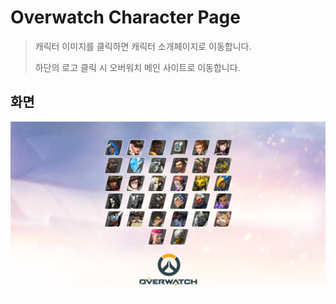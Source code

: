 # Overwatch Character Page

> 캐릭터 이미지를 클릭하면 캐릭터 소개페이지로 이동합니다.
> 
> 하단의 로고 클릭 시 오버워치 메인 사이트로 이동합니다.



## 화면

![image-20210609114915428](./README.assets/main_page_screenshot.png)

